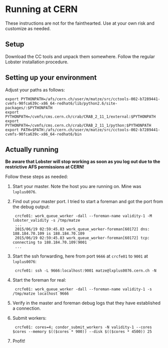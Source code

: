 # Running at CERN

These instructions are not for the fainthearted.  Use at your own risk and
customize as needed.

## Setup

Download the CC tools and unpack them somewhere.  Follow the regular
Lobster installation procedure.

## Setting up your environment

Adjust your paths as follows:

    export PYTHONPATH=/afs/cern.ch/user/m/matze/src/cctools-002-b7289441-cvmfs-90fca639c-x86_64-redhat6/lib/python2.6/site-packages/:$PYTHONPATH
    export PYTHONPATH=/cvmfs/cms.cern.ch/crab/CRAB_2_11_1/external:$PYTHONPATH
    export PYTHONPATH=/cvmfs/cms.cern.ch/crab/CRAB_2_11_1/python:$PYTHONPATH
    export PATH=$PATH:/afs/cern.ch/user/m/matze/src/cctools-002-b7289441-cvmfs-90fca639c-x86_64-redhat6/bin

## Actually running

**Be aware that Lobster will stop working as soon as you log out due to the
restrictive AFS permissions at CERN!**

Follow these steps as needed:

1. Start your master.  Note the host you are running on.  Mine was `lxplus0076`.

2. Find out your master port.  I tried to start a foreman and got the port from the debug output:

        crcfe01: work_queue_worker -dall --foreman-name validity-1 -M lobster_validity -s /tmp/matze
        ...
        2015/06/19 02:59:45.83 work_queue_worker-foreman[60172] dns: 188.184.70.109 is 188.184.70.109
        2015/06/19 02:59:45.83 work_queue_worker-foreman[60172] tcp: connecting to 188.184.70.109:9001
        ...

3. Start the ssh forwarding, here from port `9666` at `crcfe01` to `9001` at `lxplus0076`:

        crcfe01: ssh -L 9666:localhost:9001 matze@lxplus0076.cern.ch -N

4. Start the foreman for real:

        crcfe01: work_queue_worker -dall --foreman-name validity-1 -s /tmp/matze localhost 9666

5. Verify in the master and foreman debug logs that they have established a connection.

6. Submit workers:

        crcfe01: cores=4; condor_submit_workers -N validity-1 --cores $cores --memory $(($cores * 900)) --disk $(($cores * 4500)) 25

7. Profit!
